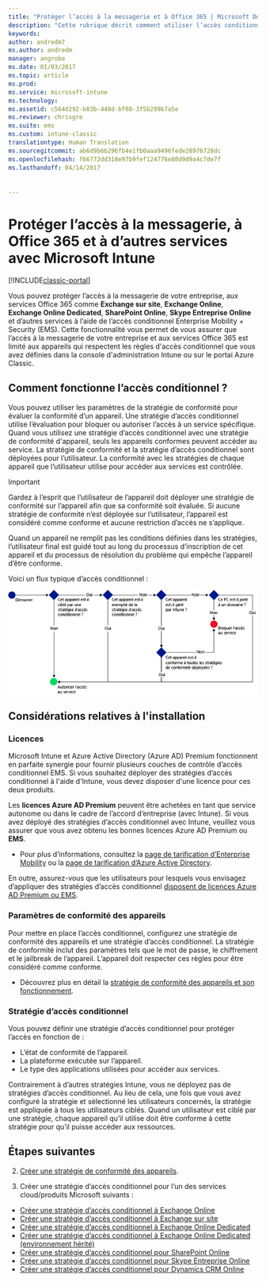 ```yaml
---
title: "Protéger l’accès à la messagerie et à Office 365 | Microsoft Docs"
description: "Cette rubrique décrit comment utiliser l’accès conditionnel pour autoriser uniquement les appareils compatibles à accéder à la messagerie et aux données de votre entreprise sur SharePoint Online et d’autres services."
keywords: 
author: andredm7
ms.author: andredm
manager: angrobe
ms.date: 01/03/2017
ms.topic: article
ms.prod: 
ms.service: microsoft-intune
ms.technology: 
ms.assetid: c564d292-b83b-440d-bf08-3f5b299b7a5e
ms.reviewer: chrisgre
ms.suite: ems
ms.custom: intune-classic
translationtype: Human Translation
ms.sourcegitcommit: ab6d9b6b296fb4e1fb0aaa9496fede28976728dc
ms.openlocfilehash: f66772dd318e97b9fef124776e80d9d9a4c7de7f
ms.lasthandoff: 04/14/2017


---
```


# <a name="protect-access-to-email-office-365-and-other-services-with-microsoft-intune"></a>Protéger l’accès à la messagerie, à Office 365 et à d’autres services avec Microsoft Intune

[!INCLUDE[classic-portal](../includes/classic-portal.md)]

Vous pouvez protéger l’accès à la messagerie de votre entreprise, aux services Office 365 comme **Exchange sur site**, **Exchange Online**, **Exchange Online Dedicated**, **SharePoint Online**, **Skype Entreprise Online** et d’autres services à l’aide de l’accès conditionnel Enterprise Mobility + Security (EMS). Cette fonctionnalité vous permet de vous assurer que l’accès à la messagerie de votre entreprise et aux services Office 365 est limité aux appareils qui respectent les règles d'accès conditionnel que vous avez définies dans la console d'administration Intune ou sur le portai Azure Classic.
## <a name="how-does-conditional-access-work"></a>Comment fonctionne l’accès conditionnel ?
Vous pouvez utiliser les paramètres de la stratégie de conformité pour évaluer la conformité d’un appareil. Une stratégie d’accès conditionnel utilise l’évaluation pour bloquer ou autoriser l’accès à un service spécifique. Quand vous utilisez une stratégie d’accès conditionnel avec une stratégie de conformité d'appareil, seuls les appareils conformes peuvent accéder au service. La stratégie de conformité et la stratégie d’accès conditionnel sont déployées pour l’utilisateur. La conformité avec les stratégies de chaque appareil que l’utilisateur utilise pour accéder aux services est contrôlée.

> [!IMPORTANT]
> Gardez à l’esprit que l’utilisateur de l’appareil doit déployer une stratégie de conformité sur l’appareil afin que sa conformité soit évaluée.
> Si aucune stratégie de conformité n’est déployée sur l’utilisateur, l’appareil est considéré comme conforme et aucune restriction d’accès ne s’applique.

Quand un appareil ne remplit pas les conditions définies dans les stratégies, l’utilisateur final est guidé tout au long du processus d’inscription de cet appareil et du processus de résolution du problème qui empêche l’appareil d’être conforme.

Voici un flux typique d’accès conditionnel :

![Diagramme qui montre les points de décision utilisés pour déterminer si un appareil est autorisé ou non à accéder à un service](../media/ConditionalAccess4.png)

## <a name="setup-considerations"></a>Considérations relatives à l'installation

### <a name="licensing"></a>Licences

Microsoft Intune et Azure Active Directory (Azure AD) Premium fonctionnent en parfaite synergie pour fournir plusieurs couches de contrôle d’accès conditionnel EMS. Si vous souhaitez déployer des stratégies d’accès conditionnel à l'aide d'Intune, vous devez disposer d'une licence pour ces deux produits.

Les **licences Azure AD Premium** peuvent être achetées en tant que service autonome ou dans le cadre de l’accord d’entreprise (avec Intune). Si vous avez déployé des stratégies d’accès conditionnel avec Intune, veuillez vous assurer que vous avez obtenu les bonnes licences Azure AD Premium ou **EMS**.

- Pour plus d’informations, consultez la [page de tarification d’Enterprise Mobility](https://www.microsoft.com/cloud-platform/enterprise-mobility-pricing) ou la [page de tarification d’Azure Active Directory](https://azure.microsoft.com/pricing/details/active-directory/).

En outre, assurez-vous que les utilisateurs pour lesquels vous envisagez d’appliquer des stratégies d’accès conditionnel [disposent de licences Azure AD Premium ou EMS](/Intune/get-started/start-with-a-paid-subscription-to-microsoft-intune-step-4.md).

### <a name="device-compliance-settings"></a>Paramètres de conformité des appareils

Pour mettre en place l’accès conditionnel, configurez une stratégie de conformité des appareils et une stratégie d’accès conditionnel. La stratégie de conformité inclut des paramètres tels que le mot de passe, le chiffrement et le jailbreak de l’appareil. L’appareil doit respecter ces règles pour être considéré comme conforme.

- Découvrez plus en détail la [stratégie de conformité des appareils et son fonctionnement](introduction-to-device-compliance-policies-in-microsoft-intune.md).

### <a name="conditional-access-policy"></a>Stratégie d’accès conditionnel

Vous pouvez définir une stratégie d’accès conditionnel pour protéger l’accès en fonction de :
- L’état de conformité de l’appareil.
- La plateforme exécutée sur l’appareil.
- Le type des applications utilisées pour accéder aux services.

Contrairement à d’autres stratégies Intune, vous ne déployez pas de stratégies d’accès conditionnel. Au lieu de cela, une fois que vous avez configuré la stratégie et sélectionné les utilisateurs concernés, la stratégie est appliquée à tous les utilisateurs ciblés. Quand un utilisateur est ciblé par une stratégie, chaque appareil qu’il utilise doit être conforme à cette stratégie pour qu’il puisse accéder aux ressources.


## <a name="next-steps"></a>Étapes suivantes


2. [Créer une stratégie de conformité des appareils](create-a-device-compliance-policy-in-microsoft-intune.md).

2.  Créer une stratégie d’accès conditionnel pour l’un des services cloud/produits Microsoft suivants :

  - [Créer une stratégie d’accès conditionnel à Exchange Online](restrict-access-to-exchange-online-with-microsoft-intune.md)
  - [Créer une stratégie d’accès conditionnel à Exchange sur site](restrict-access-to-exchange-onpremises-with-microsoft-intune.md)
  - [Créer une stratégie d’accès conditionnel à Exchange Online Dedicated](restrict-access-to-exchange-online-with-microsoft-intune.md)
  - [Créer une stratégie d’accès conditionnel à Exchange Online Dedicated (environnement hérité)](restrict-access-to-exchange-onpremises-with-microsoft-intune.md)
  - [Créer une stratégie d’accès conditionnel pour SharePoint Online](restrict-access-to-sharepoint-online-with-microsoft-intune.md)
  - [Créer une stratégie d’accès conditionnel pour Skype Entreprise Online](restrict-access-to-skype-for-business-online-with-microsoft-intune.md)
  - [Créer une stratégie d’accès conditionnel pour Dynamics CRM Online](restrict-access-to-dynamics-crm-online-with-microsoft-intune.md)

